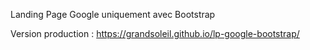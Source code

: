 Landing Page Google uniquement avec Bootstrap

Version production :
https://grandsoleil.github.io/lp-google-bootstrap/